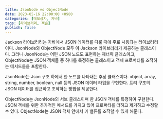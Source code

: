 ```yaml
---
title: JsonNode vs ObjectNode
date: 2023-05-16 22:00:00 +0900
categories: [메모상자, 자바]
tags: [라이브러리, 잭슨]
publish: false
---
```


Jackson 라이브러리는 자바에서 JSON 데이터를 다룰 때에 주로 사용되는 라이브러리이다. JsonNode와 ObjectNode 모두 이 Jackson 라이브러리가 제공하는 클래스이다. 그러나 JsonNode는 어떤 JSON 노드도 표현하는 제너릭 클래스이고, ObjectNode는 JSON 객체들 중 하나를 특정하는 클래스이고 객체 프로퍼티를 조작하는 메서드들을 포함한다. 

JsonNode는 Json 구조 하에서 한 노드를 나타내는 추상 클래스이다. object, array, string, number, boolean, null 등의 JSON 데이터 타입을 구현한다. 트리 구조의 JSON 데이터를 접근하고 조작하는 방법을 제공한다.

ObjectNode는 JsonNode의 서브 클래스이며 한 JSON 객체를 특정하여 구현한다. JSON 객체를 위한 추가적인 메서드를 가지고 있어 프로퍼티를 더하고 제거하고 수정할 수 있다. ObjectNode는 JSON 객체 안에서 키 밸류를 조작할 수 있게 해준다. 